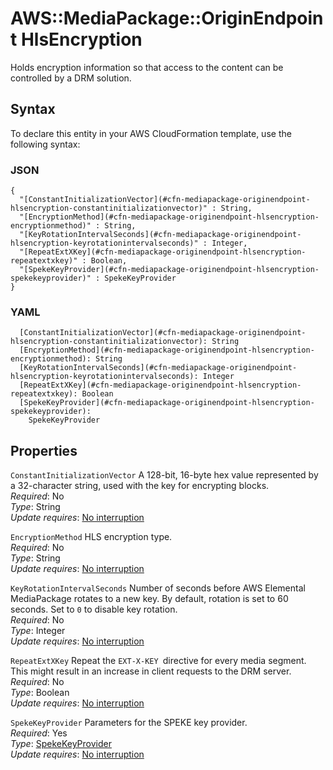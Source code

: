 # AWS::MediaPackage::OriginEndpoint HlsEncryption<a name="aws-properties-mediapackage-originendpoint-hlsencryption"></a>

Holds encryption information so that access to the content can be controlled by a DRM solution\.

## Syntax<a name="aws-properties-mediapackage-originendpoint-hlsencryption-syntax"></a>

To declare this entity in your AWS CloudFormation template, use the following syntax:

### JSON<a name="aws-properties-mediapackage-originendpoint-hlsencryption-syntax.json"></a>

```
{
  "[ConstantInitializationVector](#cfn-mediapackage-originendpoint-hlsencryption-constantinitializationvector)" : String,
  "[EncryptionMethod](#cfn-mediapackage-originendpoint-hlsencryption-encryptionmethod)" : String,
  "[KeyRotationIntervalSeconds](#cfn-mediapackage-originendpoint-hlsencryption-keyrotationintervalseconds)" : Integer,
  "[RepeatExtXKey](#cfn-mediapackage-originendpoint-hlsencryption-repeatextxkey)" : Boolean,
  "[SpekeKeyProvider](#cfn-mediapackage-originendpoint-hlsencryption-spekekeyprovider)" : SpekeKeyProvider
}
```

### YAML<a name="aws-properties-mediapackage-originendpoint-hlsencryption-syntax.yaml"></a>

```
  [ConstantInitializationVector](#cfn-mediapackage-originendpoint-hlsencryption-constantinitializationvector): String
  [EncryptionMethod](#cfn-mediapackage-originendpoint-hlsencryption-encryptionmethod): String
  [KeyRotationIntervalSeconds](#cfn-mediapackage-originendpoint-hlsencryption-keyrotationintervalseconds): Integer
  [RepeatExtXKey](#cfn-mediapackage-originendpoint-hlsencryption-repeatextxkey): Boolean
  [SpekeKeyProvider](#cfn-mediapackage-originendpoint-hlsencryption-spekekeyprovider):
    SpekeKeyProvider
```

## Properties<a name="aws-properties-mediapackage-originendpoint-hlsencryption-properties"></a>

`ConstantInitializationVector` <a name="cfn-mediapackage-originendpoint-hlsencryption-constantinitializationvector"></a>
A 128\-bit, 16\-byte hex value represented by a 32\-character string, used with the key for encrypting blocks\.  
_Required_: No  
_Type_: String  
_Update requires_: [No interruption](https://docs.aws.amazon.com/AWSCloudFormation/latest/UserGuide/using-cfn-updating-stacks-update-behaviors.html#update-no-interrupt)

`EncryptionMethod` <a name="cfn-mediapackage-originendpoint-hlsencryption-encryptionmethod"></a>
HLS encryption type\.  
_Required_: No  
_Type_: String  
_Update requires_: [No interruption](https://docs.aws.amazon.com/AWSCloudFormation/latest/UserGuide/using-cfn-updating-stacks-update-behaviors.html#update-no-interrupt)

`KeyRotationIntervalSeconds` <a name="cfn-mediapackage-originendpoint-hlsencryption-keyrotationintervalseconds"></a>
Number of seconds before AWS Elemental MediaPackage rotates to a new key\. By default, rotation is set to 60 seconds\. Set to `0` to disable key rotation\.  
_Required_: No  
_Type_: Integer  
_Update requires_: [No interruption](https://docs.aws.amazon.com/AWSCloudFormation/latest/UserGuide/using-cfn-updating-stacks-update-behaviors.html#update-no-interrupt)

`RepeatExtXKey` <a name="cfn-mediapackage-originendpoint-hlsencryption-repeatextxkey"></a>
Repeat the `EXT-X-KEY `directive for every media segment\. This might result in an increase in client requests to the DRM server\.  
_Required_: No  
_Type_: Boolean  
_Update requires_: [No interruption](https://docs.aws.amazon.com/AWSCloudFormation/latest/UserGuide/using-cfn-updating-stacks-update-behaviors.html#update-no-interrupt)

`SpekeKeyProvider` <a name="cfn-mediapackage-originendpoint-hlsencryption-spekekeyprovider"></a>
Parameters for the SPEKE key provider\.  
_Required_: Yes  
_Type_: [SpekeKeyProvider](aws-properties-mediapackage-originendpoint-spekekeyprovider.md)  
_Update requires_: [No interruption](https://docs.aws.amazon.com/AWSCloudFormation/latest/UserGuide/using-cfn-updating-stacks-update-behaviors.html#update-no-interrupt)
